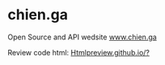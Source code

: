 # chien.ga
Open Source and API wedsite www.chien.ga

Review code html: <a href="http://htmlpreview.github.io/?" target="_blank">Htmlpreview.github.io/?</a>
